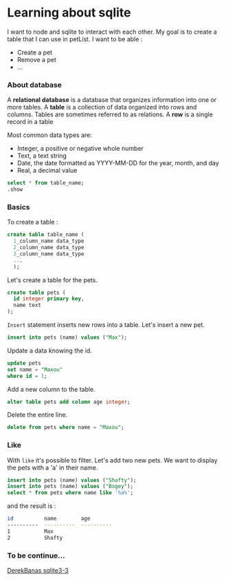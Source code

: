 # Learning about sqlite

I want to node and sqlite to interact with each other. My goal is to create a table that I can use in petList. I want to be able :
* Create a pet
* Remove a pet
* ...

### About database
 
 A **relational database** is a database that organizes information into one or more tables. 
 A **table** is a collection of data organized into rows and columns. Tables are sometimes referred to as relations.
 A **row** is a single record in a table

 Most common data types are:

* Integer, a positive or negative whole number 
* Text, a text string 
* Date, the date formatted as YYYY-MM-DD for the year, month, and day 
* Real, a decimal value 

```sql
select * from table_name;
.show
```
### Basics

To create a table :

```sql
create table table_name (
  1_column_name data_type
  2_column_name data_type
  3_column_name data_type
  ...
  );
```

Let's create a table for the pets.

```sql
create table pets (
  id integer primary key,
  name text
);
```

`Insert` statement inserts new rows into a table. Let's insert a new pet.

```sql
insert into pets (name) values ("Max");
```

Update a data knowing the id. 

```sql
update pets
set name = "Maxou"
where id = 1;
```

Add a new column to the table. 

```sql
alter table pets add column age integer; 
```

Delete the entire line.

```sql
delete from pets where name = "Maxou";
```

### Like

With `like` it's possible to filter. Let's add two new pets. We want to display the pets with a 'a' in their name.

```sql
insert into pets (name) values ("Shafty");
insert into pets (name) values ("Bogey");
select * from pets where name like '%a%';
```
and the result is :

```bash
id          name        age
----------  ----------  ----------
1           Max
2           Shafty
```
 

### To be continue...

[DerekBanas sqlite3-3](https://www.youtube.com/watch?v=jKpeHIyMotg&ab_channel=DerekBanas "DerekBanas")

